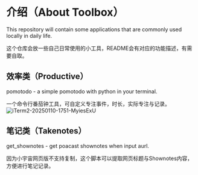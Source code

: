 # 介绍（About Toolbox）
This repository will contain some applications that are commonly used locally in daily life.

这个仓库会放一些自己日常使用的小工具，README会有对应的功能描述，有需要自取。



## 效率类（Productive）
pomotodo - a simple pomotodo with python in your terminal.

一个命令行番茄钟工具，可自定义专注事件，时长，实际专注与记录。
![iTerm2-20250110-1751-MyiesExU](https://github.com/user-attachments/assets/fc992989-0262-405e-9e0f-847dc82be0d1)



## 笔记类（Takenotes）
get_shownotes - get poacast shownotes when input aurl.

因为小宇宙网页版不支持复制，这个脚本可以提取网页标题与Shownotes内容，方便进行笔记记录。
